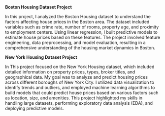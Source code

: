 **Boston Housing Dataset Project**

In this project, I analyzed the Boston Housing dataset to understand the factors affecting house prices in the Boston area. The dataset included variables such as crime rate, number of rooms, property age, and proximity to employment centers. Using linear regression, I built predictive models to estimate house prices based on these features. The project involved feature engineering, data preprocessing, and model evaluation, resulting in a comprehensive understanding of the housing market dynamics in Boston.

**New York Housing Dataset Project**

In This project focused on the New York Housing dataset, which included detailed information on property prices, types, broker titles, and geographical data. My goal was to analyze and predict housing prices across different boroughs of New York City. I utilized data visualization to identify trends and outliers, and employed machine learning algorithms to build models that could predict house prices based on various factors such as location, size, and amenities. This project highlighted my skills in handling large datasets, performing exploratory data analysis (EDA), and deploying predictive models.





